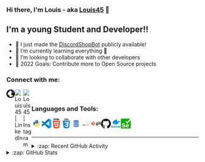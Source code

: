 ### Hi there, I'm Louis - aka [Louis45][website] 👋 

## I'm a young Student and Developer!!

- 🔭 I just made the [DiscordShopBot](https://github.com/Luois45/DiscordShopBot) publicly available!
- 🌱 I’m currently learning everything 🤣
- 👯 I’m looking to collaborate with other developers
- 🥅 2022 Goals: Contribute more to Open Source projects

### Connect with me:

[<img align="left" alt="linktree.louis45.de" width="22px" src="https://raw.githubusercontent.com/iconic/open-iconic/master/svg/globe.svg" />][website]
[<img align="left" alt="Louis45 | LinkedIn" width="22px" src="https://cdn.jsdelivr.net/npm/simple-icons@v3/icons/linkedin.svg" />][linkedin]
[<img align="left" alt="Louis45 | Instagram" width="22px" src="https://cdn.jsdelivr.net/npm/simple-icons@v3/icons/instagram.svg" />][instagram]

<br />

### Languages and Tools:

[<img align="left" alt="Python" width="26px" src="https://raw.githubusercontent.com/github/explore/80688e429a7d4ef2fca1e82350fe8e3517d3494d/topics/python/python.png" />](https://github.com/topics/python)
[<img align="left" alt="Visual Studio Code" width="26px" src="https://raw.githubusercontent.com/github/explore/bbd48b997e8d0bef63f676eca4da5e1f76487b56/topics/visual-studio-code/visual-studio-code.png" />](https://github.com/topics/visual-studio-code)
[<img align="left" alt="HTML" width="26px" src="https://raw.githubusercontent.com/github/explore/80688e429a7d4ef2fca1e82350fe8e3517d3494d/topics/html/html.png" />](https://github.com/topics/html)
[<img align="left" alt="CSS" width="26px" src="https://raw.githubusercontent.com/github/explore/80688e429a7d4ef2fca1e82350fe8e3517d3494d/topics/css/css.png" />](https://github.com/topics/css)
[<img align="left" alt="SQL" width="26px" src="https://raw.githubusercontent.com/github/explore/80688e429a7d4ef2fca1e82350fe8e3517d3494d/topics/sql/sql.png" />](https://github.com/topics/sql)
[<img align="left" alt="MySQL" width="26px" src="https://raw.githubusercontent.com/github/explore/80688e429a7d4ef2fca1e82350fe8e3517d3494d/topics/mysql/mysql.png" />](https://github.com/topics/mysql)
[<img align="left" alt="Git" width="26px" src="https://raw.githubusercontent.com/github/explore/80688e429a7d4ef2fca1e82350fe8e3517d3494d/topics/git/git.png" />](https://github.com/topics/git)
[<img align="left" alt="GitHub" width="26px" src="https://raw.githubusercontent.com/github/explore/78df643247d429f6cc873026c0622819ad797942/topics/github/github.png" />](https://github.com/topics/github)
[<img align="left" alt="GitHub" width="26px" src="https://raw.githubusercontent.com/github/explore/80688e429a7d4ef2fca1e82350fe8e3517d3494d/topics/docker/docker.png" />](https://github.com/topics/docker)
[<img align="left" alt="Selenium" width="26px" src="https://raw.githubusercontent.com/github/explore/6c7084bb772f6fabaae377f5ae4a607594234ee6/topics/selenium/selenium.png" />](https://github.com/topics/selenium)

<br />
<br />

---

<details>
  <summary>:zap: Recent GitHub Activity</summary>
  
<!--START_SECTION:activity-->
1. 🎉 Merged PR [#1](https://github.com/Luois45/MySQL-Proxy-Uploader/pull/1) in [Luois45/MySQL-Proxy-Uploader](https://github.com/Luois45/MySQL-Proxy-Uploader)
2. 🎉 Merged PR [#17](https://github.com/Luois45/DiscordShopBot/pull/17) in [Luois45/DiscordShopBot](https://github.com/Luois45/DiscordShopBot)
3. 🎉 Merged PR [#5](https://github.com/Luois45/DomainBruteforce/pull/5) in [Luois45/DomainBruteforce](https://github.com/Luois45/DomainBruteforce)
4. 🎉 Merged PR [#4](https://github.com/Luois45/DomainBruteforce/pull/4) in [Luois45/DomainBruteforce](https://github.com/Luois45/DomainBruteforce)
5. ❌ Closed PR [#2](https://github.com/Luois45/DomainBruteforce/pull/2) in [Luois45/DomainBruteforce](https://github.com/Luois45/DomainBruteforce)
6. 🎉 Merged PR [#3](https://github.com/Luois45/DomainBruteforce/pull/3) in [Luois45/DomainBruteforce](https://github.com/Luois45/DomainBruteforce)
7. 🎉 Merged PR [#1](https://github.com/Luois45/DomainBruteforce/pull/1) in [Luois45/DomainBruteforce](https://github.com/Luois45/DomainBruteforce)
8. 🎉 Merged PR [#1](https://github.com/Luois45/Webshare-Proxy-IP-Updater/pull/1) in [Luois45/Webshare-Proxy-IP-Updater](https://github.com/Luois45/Webshare-Proxy-IP-Updater)
9. ❗️ Closed issue [#7](https://github.com/Luois45/SkinbaronBot/issues/7) in [Luois45/SkinbaronBot](https://github.com/Luois45/SkinbaronBot)
10. ❗️ Opened issue [#7](https://github.com/Luois45/SkinbaronBot/issues/7) in [Luois45/SkinbaronBot](https://github.com/Luois45/SkinbaronBot)
<!--END_SECTION:activity-->

</details>

<details>
  <summary>:zap: GitHub Stats</summary>

  <img align="left" alt="Luois45's GitHub Stats" src="https://github-readme-stats.vercel.app/api?username=Luois45&count_private=true" />

</details>

[website]: https://linktree.louis45.de/
[instagram]: https://rebrand.ly/instagram-45
[linkedin]: https://rebrand.ly/linkedin-45
